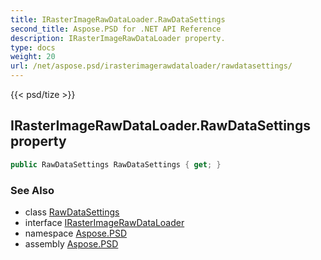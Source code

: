 ```yaml
---
title: IRasterImageRawDataLoader.RawDataSettings
second_title: Aspose.PSD for .NET API Reference
description: IRasterImageRawDataLoader property. 
type: docs
weight: 20
url: /net/aspose.psd/irasterimagerawdataloader/rawdatasettings/
---
```

{{< psd/tize >}}
## IRasterImageRawDataLoader.RawDataSettings property

```csharp
public RawDataSettings RawDataSettings { get; }
```

### See Also

* class [RawDataSettings](../../rawdatasettings/)
* interface [IRasterImageRawDataLoader](../)
* namespace [Aspose.PSD](../../irasterimagerawdataloader/)
* assembly [Aspose.PSD](../../../)


